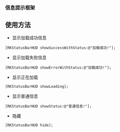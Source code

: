 ### 信息提示框架
## 使用方法
* 显示加载成功信息
```
[RKStatusBarHUD showSuccessWithStatus:@"加载成功!"];
```
* 显示加载失败信息
```
[RKStatusBarHUD showErrorWithStatus:@"加载成功!"];
```
* 显示正在加载
```
[RKStatusBarHUD showLoading];
```
* 显示普通信息
```
[RKStatusBarHUD showStatus:@"普通信息!"];
```
* 隐藏
```
[RKStatusBarHUD hide];
```
